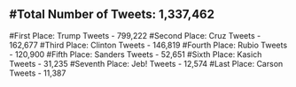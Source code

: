 #Total Number of Tweets: 1,337,462 
---
#First Place: Trump Tweets - 799,222
#Second Place: Cruz Tweets - 162,677
#Third Place: Clinton Tweets - 146,819
#Fourth Place: Rubio Tweets - 120,900
#Fifth Place: Sanders Tweets - 52,651
#Sixth Place: Kasich Tweets - 31,235
#Seventh Place: Jeb! Tweets - 12,574
#Last Place: Carson Tweets - 11,387
